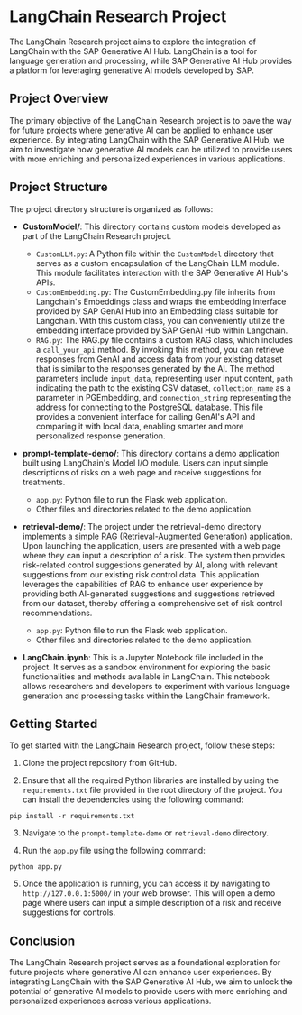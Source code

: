# LangChain Research Project

The LangChain Research project aims to explore the integration of LangChain with the SAP Generative AI Hub. LangChain is a tool for language generation and processing, while SAP Generative AI Hub provides a platform for leveraging generative AI models developed by SAP.

## Project Overview

The primary objective of the LangChain Research project is to pave the way for future projects where generative AI can be applied to enhance user experience. By integrating LangChain with the SAP Generative AI Hub, we aim to investigate how generative AI models can be utilized to provide users with more enriching and personalized experiences in various applications.

## Project Structure
The project directory structure is organized as follows:

- **CustomModel/**: This directory contains custom models developed as part of the LangChain Research project.
  - `CustomLLM.py`: A Python file within the `CustomModel` directory that serves as a custom encapsulation of the LangChain LLM module. This module facilitates interaction with the SAP Generative AI Hub's APIs.
  - `CustomEmbedding.py`: The CustomEmbedding.py file inherits from Langchain's Embeddings class and wraps the embedding interface provided by SAP GenAI Hub into an Embedding class suitable for Langchain. With this custom class, you can conveniently utilize the embedding interface provided by SAP GenAI Hub within Langchain.
  - `RAG.py`: The RAG.py file contains a custom RAG class, which includes a `call_your_api` method. By invoking this method, you can retrieve responses from GenAI and access data from your existing dataset that is similar to the responses generated by the AI. The method parameters include `input_data`, representing user input content, `path` indicating the path to the existing CSV dataset, `collection_name` as a parameter in PGEmbedding, and `connection_string` representing the address for connecting to the PostgreSQL database. This file provides a convenient interface for calling GenAI's API and comparing it with local data, enabling smarter and more personalized response generation.

- **prompt-template-demo/**: This directory contains a demo application built using LangChain's Model I/O module. Users can input simple descriptions of risks on a web page and receive suggestions for treatments.
  - `app.py`: Python file to run the Flask web application.
  - Other files and directories related to the demo application.

- **retrieval-demo/**: The project under the retrieval-demo directory implements a simple RAG (Retrieval-Augmented Generation) application. Upon launching the application, users are presented with a web page where they can input a description of a risk. The system then provides risk-related control suggestions generated by AI, along with relevant suggestions from our existing risk control data. This application leverages the capabilities of RAG to enhance user experience by providing both AI-generated suggestions and suggestions retrieved from our dataset, thereby offering a comprehensive set of risk control recommendations.
  - `app.py`: Python file to run the Flask web application.
  - Other files and directories related to the demo application.

- **LangChain.ipynb**: This is a Jupyter Notebook file included in the project. It serves as a sandbox environment for exploring the basic functionalities and methods available in LangChain. This notebook allows researchers and developers to experiment with various language generation and processing tasks within the LangChain framework.

## Getting Started

To get started with the LangChain Research project, follow these steps:

1. Clone the project repository from GitHub.

2. Ensure that all the required Python libraries are installed by using the `requirements.txt` file provided in the root directory of the project. You can install the dependencies using the following command:

```
pip install -r requirements.txt
```

3. Navigate to the `prompt-template-demo` or `retrieval-demo` directory.

4. Run the `app.py` file using the following command:

```
python app.py
```

5. Once the application is running, you can access it by navigating to `http://127.0.0.1:5000/` in your web browser. This will open a demo page where users can input a simple description of a risk and receive suggestions for controls.

## Conclusion

The LangChain Research project serves as a foundational exploration for future projects where generative AI can enhance user experiences. By integrating LangChain with the SAP Generative AI Hub, we aim to unlock the potential of generative AI models to provide users with more enriching and personalized experiences across various applications.

